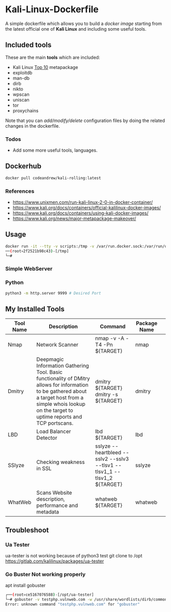 # Kali-Linux-Dockerfile

A simple dockerfile which allows you to build a _docker image_ starting from the latest official one of **Kali Linux** and including some useful tools.

## Included tools

These are the main **tools** which are included:

- Kali Linux [Top 10](https://tools.kali.org/kali-metapackages) metapackage
- exploitdb
- man-db
- dirb
- nikto
- wpscan
- uniscan
- tor
- proxychains

Note that you can _add/modify/delete_ configuration files by doing the related changes in the dockerfile.

### Todos

- Add some more useful tools, languages.

## Dockerhub

```bash
docker pull codeandrew/kali-rolling:latest
```

### References

- https://www.unixmen.com/run-kali-linux-2-0-in-docker-container/
- https://www.kali.org/docs/containers/official-kalilinux-docker-images/
- https://www.kali.org/docs/containers/using-kali-docker-images/ 
- https://www.kali.org/news/major-metapackage-makeover/

## Usage 

```bash
docker run -it --tty -v scripts:/tmp -v /var/run.docker.sock:/var/run/docker.sock -p 9990-9999:9990-9999 codeandrew/kali-rolling:latest
──(root💀2f2521b98c43)-[/tmp]
└─#
```

### Simple WebServer

### Python

```bash
python3 -m http.server 9999 # Desired Port
```

## My Installed Tools

| Tool Name | Description                                                                                                                                                                                                     | Command                                                                   | Package Name |   |
|-----------|-----------------------------------------------------------------------------------------------------------------------------------------------------------------------------------------------------------------|---------------------------------------------------------------------------|--------------|---|
| Nmap      | Network Scanner                                                                                                                                                                                                 | nmap -v -A -T4 -Pn ${TARGET}                                              | nmap         |   |
| Dmitry    | Deepmagic Information Gathering Tool.  Basic functionality of DMitry allows for information to be gathered about a target host from a simple whois lookup  on  the target to uptime reports  and TCP portscans. | dmitry ${TARGET} dmitry -s ${TARGET}                                      | dmitry       |   |
| LBD       | Load Balancer Detector                                                                                                                                                                                          | lbd ${TARGET}                                                             | lbd          |   |
| SSlyze    | Checking weakness in SSL                                                                                                                                                                                        | sslyze --heartbleed --sslv2 --sslv3 --tlsv1 --tlsv1_1 --tlsv1_2 ${TARGET} | sslyze       |   |
| WhatWeb   | Scans Website description, performance and metadata                                                                                                                                                             | whatweb ${TARGET}                                                         | whatweb      |   |

## Troubleshoot

### Ua Tester

ua-tester is not working because of python3
test git clone to /opt
https://gitlab.com/kalilinux/packages/ua-tester

### Go Buster Not working properly

apt install gobuster

```bash
┌──(root💀ce5167076588)-[/opt/ua-tester]
└─# gobuster -v testphp.vulnweb.com -w /usr/share/wordlists/dirb/common.txt
Error: unknown command "testphp.vulnweb.com" for "gobuster"
```

